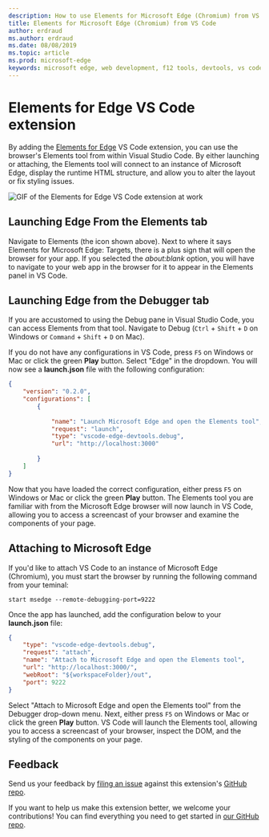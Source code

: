 ```yaml
---
description: How to use Elements for Microsoft Edge (Chromium) from VS Code
title: Elements for Microsoft Edge (Chromium) from VS Code
author: erdraud
ms.author: erdraud
ms.date: 08/08/2019
ms.topic: article
ms.prod: microsoft-edge
keywords: microsoft edge, web development, f12 tools, devtools, vs code, visual studio code, elements
---
```


# Elements for Edge VS Code extension

By adding the [Elements for Edge](https://marketplace.visualstudio.com/items?itemName=ms-edgedevtools.vscode-edge-devtools) VS Code extension, you can use the browser's Elements tool from within Visual Studio Code. By either launching or attaching, the Elements tool will connect to an instance of Microsoft Edge, display the runtime HTML structure, and allow you to alter the layout or fix styling issues.

![GIF of the Elements for Edge VS Code extension at work](./media/elements-for-edge.gif)

## Launching Edge From the Elements tab 

Navigate to Elements (the icon shown above). Next to where it says Elements for Microsoft Edge: Targets, there is a plus sign that will open the browser for your app. If you selected the *about:blank* option, you will have to navigate to your web app in the browser for it to appear in the Elements panel in VS Code.

## Launching Edge from the Debugger tab

If you are accustomed to using the Debug pane in Visual Studio Code, you can access Elements from that tool. Navigate to Debug (`Ctrl` + `Shift` + `D` on Windows or `Command` + `Shift` + `D` on Mac). 

If you do not have any configurations in VS Code, press `F5` on Windows or Mac or click the green **Play** button. Select "Edge" in the dropdown. You will now see a **launch.json** file with the following configuration:

```json
{
    "version": "0.2.0",
    "configurations": [
        {
            
            "name": "Launch Microsoft Edge and open the Elements tool",
            "request": "launch",
            "type": "vscode-edge-devtools.debug",
            "url": "http://localhost:3000"
        
        }
    ]
}
```

Now that you have loaded the correct configuration, either press `F5` on Windows or Mac or click the green **Play** button. The Elements tool you are familiar with from the Microsoft Edge browser will now launch in VS Code, allowing you to access a screencast of your browser and examine the components of your page.

## Attaching to Microsoft Edge
If you'd like to attach VS Code to an instance of Microsoft Edge (Chromium), you must start the browser by running the following command from your teminal:

`start msedge --remote-debugging-port=9222`

Once the app has launched, add the configuration below to your **launch.json** file:

```json
{
    "type": "vscode-edge-devtools.debug",
    "request": "attach",
    "name": "Attach to Microsoft Edge and open the Elements tool",
    "url": "http://localhost:3000/",
    "webRoot": "${workspaceFolder}/out",
    "port": 9222
}
```

Select "Attach to Microsoft Edge and open the Elements tool" from the Debugger drop-down menu. Next, either press `F5` on Windows or Mac or click the green **Play** button. VS Code will launch the Elements tool, allowing you to access a screencast of your browser, inspect the DOM, and the styling of the components on your page.

## Feedback
Send us your feedback by [filing an issue](https://github.com/microsoft/vscode-edge-devtools/issues/new) against this extension's [GitHub repo](https://github.com/microsoft/vscode-edge-devtools). 

If you want to help us make this extension better, we welcome your contributions! You can find everything you need to get started in [our GitHub repo](https://github.com/microsoft/vscode-edge-devtools).